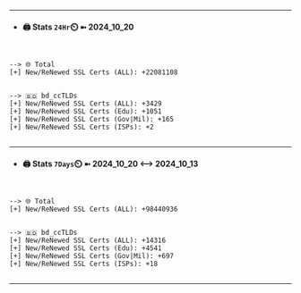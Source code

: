 

---
- #### 🖨️ **Stats** `24Hr`⏲️ ➼ 2024_10_20
```console


--> 🌐 Total
[+] New/ReNewed SSL Certs (ALL): +22081108


--> 🇧🇩 bd_ccTLDs
[+] New/ReNewed SSL Certs (ALL): +3429
[+] New/ReNewed SSL Certs (Edu): +1051
[+] New/ReNewed SSL Certs (Gov|Mil): +165
[+] New/ReNewed SSL Certs (ISPs): +2


```

---
- #### 🖨️ **Stats** `7Days`⏲️ ➼ 2024_10_20 <--> 2024_10_13
```console


--> 🌐 Total
[+] New/ReNewed SSL Certs (ALL): +98440936


--> 🇧🇩 bd_ccTLDs
[+] New/ReNewed SSL Certs (ALL): +14316
[+] New/ReNewed SSL Certs (Edu): +4541
[+] New/ReNewed SSL Certs (Gov|Mil): +697
[+] New/ReNewed SSL Certs (ISPs): +18


```

---

